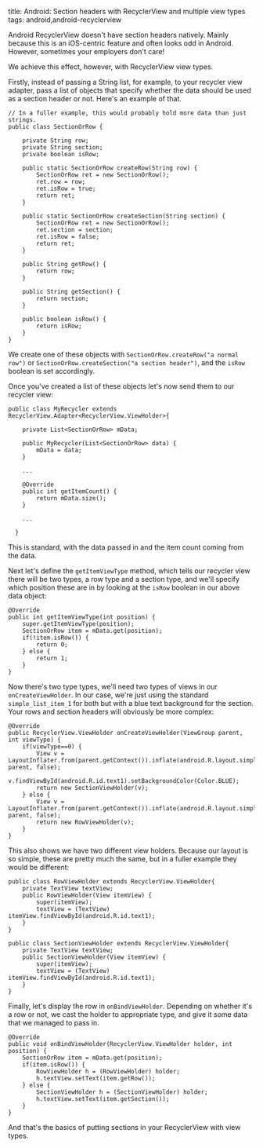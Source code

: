title: Android: Section headers with RecyclerView and multiple view types
tags: android,android-recyclerview

Android RecyclerView doesn't have section headers natively. Mainly because this is an iOS-centric feature and often looks odd in Android. However, sometimes your employers don't care!

We achieve this effect, however, with RecyclerView view types.

Firstly, instead of passing a String list, for example, to your recycler view adapter, pass a list of objects that specify whether the data should be used as a section header or not. Here's an example of that. 

    // In a fuller example, this would probably hold more data than just strings.
    public class SectionOrRow {

        private String row;
        private String section;
        private boolean isRow;

        public static SectionOrRow createRow(String row) {
            SectionOrRow ret = new SectionOrRow();
            ret.row = row;
            ret.isRow = true;
            return ret;
        }

        public static SectionOrRow createSection(String section) {
            SectionOrRow ret = new SectionOrRow();
            ret.section = section;
            ret.isRow = false;
            return ret;
        }

        public String getRow() {
            return row;
        }

        public String getSection() {
            return section;
        }

        public boolean isRow() {
            return isRow;
        }
    }

We create one of these objects with `SectionOrRow.createRow("a normal row")` or `SectionOrRow.createSection("a section header")`, and the `isRow` boolean is set accordingly. 

Once you've created a list of these objects let's now send them to our recycler view:

    public class MyRecycler extends RecyclerView.Adapter<RecyclerView.ViewHolder>{

        private List<SectionOrRow> mData;

        public MyRecycler(List<SectionOrRow> data) {
            mData = data;
        }

        ...

        @Override
        public int getItemCount() {
            return mData.size();
        }

        ...

      }

This is standard, with the data passed in and the item count coming from the data. 

Next let's define the `getItemViewType` method, which tells our recycler view there will be two types, a row type and a section type, and we'll specify which position these are in by looking at the `isRow` boolean in our above data object:

    @Override
    public int getItemViewType(int position) {
        super.getItemViewType(position);
        SectionOrRow item = mData.get(position);
        if(!item.isRow()) {
            return 0;
        } else {
            return 1;
        }
    }

Now there's two type types, we'll need two types of views in our `onCreateViewHolder`. In our case, we're just using the standard `simple_list_item_1` for both but with a blue text background for the section. Your rows and section headers will obviously be more complex:

    @Override
    public RecyclerView.ViewHolder onCreateViewHolder(ViewGroup parent, int viewType) {
        if(viewType==0) {
            View v = LayoutInflater.from(parent.getContext()).inflate(android.R.layout.simple_list_item_1, parent, false);
            v.findViewById(android.R.id.text1).setBackgroundColor(Color.BLUE);
            return new SectionViewHolder(v);
        } else {
            View v = LayoutInflater.from(parent.getContext()).inflate(android.R.layout.simple_list_item_1, parent, false);
            return new RowViewHolder(v);
        }
    }

This also shows we have two different view holders. Because our layout is so simple, these are pretty much the same, but in a fuller example they would be different:

    public class RowViewHolder extends RecyclerView.ViewHolder{
        private TextView textView;
        public RowViewHolder(View itemView) {
            super(itemView);
            textView = (TextView) itemView.findViewById(android.R.id.text1);
        }
    }

    public class SectionViewHolder extends RecyclerView.ViewHolder{
        private TextView textView;
        public SectionViewHolder(View itemView) {
            super(itemView);
            textView = (TextView) itemView.findViewById(android.R.id.text1);
        }
    }

Finally, let's display the row in `onBindViewHolder`. Depending on whether it's a row or not, we cast the holder to appropriate type, and give it some data that we managed to pass in.

    @Override
    public void onBindViewHolder(RecyclerView.ViewHolder holder, int position) {
        SectionOrRow item = mData.get(position);
        if(item.isRow()) {
            RowViewHolder h = (RowViewHolder) holder;
            h.textView.setText(item.getRow());
        } else {
            SectionViewHolder h = (SectionViewHolder) holder;
            h.textView.setText(item.getSection());
        }
    }

And that's the basics of putting sections in your RecyclerView with view types.
